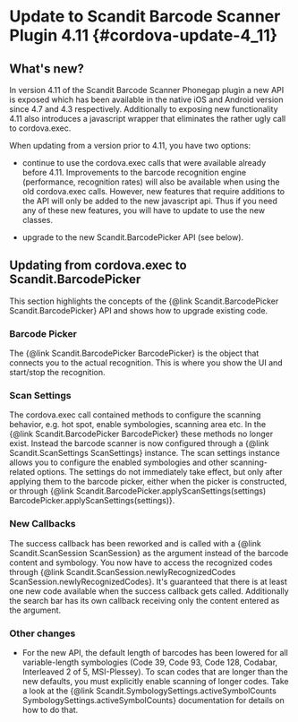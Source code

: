 Update to Scandit Barcode Scanner Plugin 4.11 {#cordova-update-4_11}
===================================

## What's new?

In version 4.11 of the Scandit Barcode Scanner Phonegap plugin a new API is exposed which has been available in the native iOS and Android version since 4.7 and 4.3 respectively. Additionally to exposing new functionality 4.11 also introduces a javascript wrapper that eliminates the rather ugly call to cordova.exec. 

When updating from a version prior to 4.11, you have two options:

* continue to use the cordova.exec calls that were available already before 4.11. Improvements to the barcode recognition engine (performance, recognition rates) will also be available when using the old cordova.exec calls. However, new features that require additions to the API will only be added to the new javascript api. Thus if you need any of these new features, you will have to update to use the new classes.

* upgrade to the new Scandit.BarcodePicker API (see below).

## Updating from cordova.exec to Scandit.BarcodePicker

This section highlights the concepts of the {@link Scandit.BarcodePicker Scandit.BarcodePicker} API and shows how to upgrade existing code.

### Barcode Picker

The {@link Scandit.BarcodePicker BarcodePicker} is the object that connects you to the actual recognition. This is where you show the UI and start/stop the recognition.

### Scan Settings

The cordova.exec call contained methods to configure the scanning behavior, e.g. hot spot, enable symbologies, scanning area etc. In the {@link Scandit.BarcodePicker BarcodePicker} these methods no longer exist. Instead the barcode scanner is now configured through a {@link Scandit.ScanSettings ScanSettings} instance. The scan settings instance allows you to configure the enabled symbologies and other scanning-related options. The settings do not immediately take effect, but only after applying them to the barcode picker, either when the picker is constructed, or through {@link Scandit.BarcodePicker.applyScanSettings(settings) BarcodePicker.applyScanSettings(settings)}.

### New Callbacks

The success callback has been reworked and is called with a {@link Scandit.ScanSession ScanSession} as the argument instead of the barcode content and symbology. You now have to access the recognized codes through {@link Scandit.ScanSession.newlyRecognizedCodes ScanSession.newlyRecognizedCodes}. It's guaranteed that there is at least one new code available when the success callback gets called. Additionally the search bar has its own callback receiving only the content entered as the argument.

### Other changes

- For the new API, the default length of barcodes  has been lowered for all variable-length symbologies (Code 39, Code 93, Code 128, Codabar, Interleaved 2 of 5, MSI-Plessey).  To scan codes that are longer than the new defaults, you must explicitly enable scanning of longer codes. Take a look at the {@link Scandit.SymbologySettings.activeSymbolCounts SymbologySettings.activeSymbolCounts} documentation for details on how to do that.


